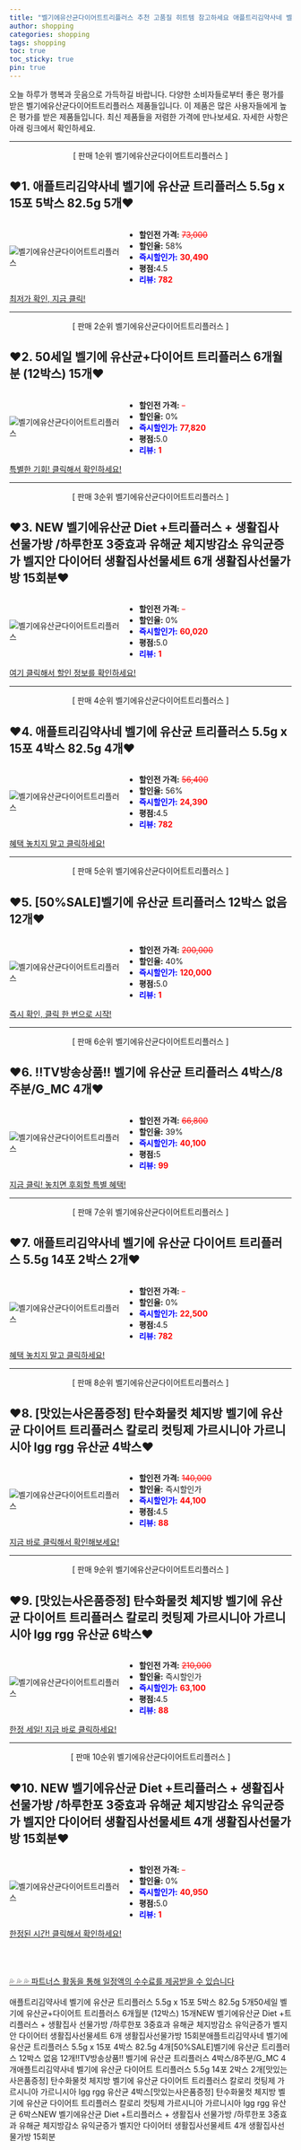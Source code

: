 ```yaml
---
title: "벨기에유산균다이어트트리플러스 추천 고품질 히트템 참고하세요 애플트리김약사네 벨기에 유산균 트리플러스 5.5g"
author: shopping
categories: shopping
tags: shopping
toc: true
toc_sticky: true
pin: true
---
```

오늘 하루가 행복과 웃음으로 가득하길 바랍니다. 다양한 소비자들로부터 좋은 평가를 받은 벨기에유산균다이어트트리플러스 제품들입니다. 이 제품은 많은 사용자들에게 높은 평가를 받은 제품들입니다. 최신 제품들을 저렴한 가격에 만나보세요. 자세한 사항은 아래 링크에서 확인하세요.

---
<p class="toplist" style="margin: 0 auto; display: block; width: fit-content;">[ 판매 1순위 벨기에유산균다이어트트리플러스 ]</p>

<h2><strong>❤️1. 애플트리김약사네 벨기에 유산균 트리플러스 5.5g x 15포 5박스 82.5g 5개❤️</strong></h2>

<div style="display: flex; align-items: center;">
    <div style="flex: 0.4;">
        <img src="https://thumbnail8.coupangcdn.com/thumbnails/remote/230x230ex/image/vendor_inventory/fa34/59efdd8f2d84da62d693c55aed23ffd31b60b34ad677cecd74d23622b7b6.jpg" alt="벨기에유산균다이어트트리플러스" style="max-width: 100%;">
    </div>
    <div style="flex: 0.6; margin-left: 10px;">
        <ul>
            <li><strong>할인전 가격:</strong> <del style="color: red;">73,000</del></li>
            <li><strong>할인율:</strong> 58%</li>
            <li><span style='color:blue'><strong>즉시할인가:</strong></span> <span style='color:red'><strong>30,490</strong></span></li>
            <li><strong>평점:</strong>4.5</li>
            <li><span style='color:blue'><strong>리뷰:</strong></span> <span style='color:red'><strong>782</strong></span></li>
        </ul>
    </div>
</div>
<div class="center">
    <a href="https://selin100587.github.io?lptag=AF9450613&subid=githubio&pageKey=4877512847&traceid=V0-153&itemId=23461762955&vendorItemId=90767403218" class="myButton">
        최저가 확인, 지금 클릭!
    </a>
</div>


---
<p class="toplist" style="margin: 0 auto; display: block; width: fit-content;">[ 판매 2순위 벨기에유산균다이어트트리플러스 ]</p>

<h2><strong>❤️2. 50세일 벨기에 유산균+다이어트 트리플러스 6개월분 (12박스) 15개❤️</strong></h2>

<div style="display: flex; align-items: center;">
    <div style="flex: 0.4;">
        <img src="https://thumbnail7.coupangcdn.com/thumbnails/remote/230x230ex/image/vendor_inventory/bd73/87353d6c35a45a935657d58099bb2be176278f6a4cdeca6b4d3f84b6d486.jpeg" alt="벨기에유산균다이어트트리플러스" style="max-width: 100%;">
    </div>
    <div style="flex: 0.6; margin-left: 10px;">
        <ul>
            <li><strong>할인전 가격:</strong> <del style="color: red;">-</del></li>
            <li><strong>할인율:</strong> 0%</li>
            <li><span style='color:blue'><strong>즉시할인가:</strong></span> <span style='color:red'><strong>77,820</strong></span></li>
            <li><strong>평점:</strong>5.0</li>
            <li><span style='color:blue'><strong>리뷰:</strong></span> <span style='color:red'><strong>1</strong></span></li>
        </ul>
    </div>
</div>
<div class="center">
    <a href="https://selin100587.github.io?lptag=AF9450613&subid=githubio&pageKey=7942024225&traceid=V0-153&itemId=23748477553&vendorItemId=90773022460" class="myButton">
        특별한 기회! 클릭해서 확인하세요!
    </a>
</div>


---
<p class="toplist" style="margin: 0 auto; display: block; width: fit-content;">[ 판매 3순위 벨기에유산균다이어트트리플러스 ]</p>

<h2><strong>❤️3. NEW 벨기에유산균 Diet +트리플러스 + 생활집사 선물가방 /하루한포 3중효과 유해균 체지방감소 유익균증가 벨지안 다이어터 생활집사선물세트 6개 생활집사선물가방 15회분❤️</strong></h2>

<div style="display: flex; align-items: center;">
    <div style="flex: 0.4;">
        <img src="https://thumbnail7.coupangcdn.com/thumbnails/remote/230x230ex/image/vendor_inventory/ec61/01e22b29084610f7d9e2d96824d7c58cd927390272ecd47d984ef6fdaa9f.png" alt="벨기에유산균다이어트트리플러스" style="max-width: 100%;">
    </div>
    <div style="flex: 0.6; margin-left: 10px;">
        <ul>
            <li><strong>할인전 가격:</strong> <del style="color: red;">-</del></li>
            <li><strong>할인율:</strong> 0%</li>
            <li><span style='color:blue'><strong>즉시할인가:</strong></span> <span style='color:red'><strong>60,020</strong></span></li>
            <li><strong>평점:</strong>5.0</li>
            <li><span style='color:blue'><strong>리뷰:</strong></span> <span style='color:red'><strong>1</strong></span></li>
        </ul>
    </div>
</div>
<div class="center">
    <a href="https://selin100587.github.io?lptag=AF9450613&subid=githubio&pageKey=8246305733&traceid=V0-153&itemId=23734520788&vendorItemId=90720018318" class="myButton">
        여기 클릭해서 할인 정보를 확인하세요!
    </a>
</div>


---
<p class="toplist" style="margin: 0 auto; display: block; width: fit-content;">[ 판매 4순위 벨기에유산균다이어트트리플러스 ]</p>

<h2><strong>❤️4. 애플트리김약사네 벨기에 유산균 트리플러스 5.5g x 15포 4박스 82.5g 4개❤️</strong></h2>

<div style="display: flex; align-items: center;">
    <div style="flex: 0.4;">
        <img src="https://thumbnail9.coupangcdn.com/thumbnails/remote/230x230ex/image/vendor_inventory/6a43/e810b8ae5549aa37648ed76b63056d61a4af6f379f356a3cdadd66167209.jpg" alt="벨기에유산균다이어트트리플러스" style="max-width: 100%;">
    </div>
    <div style="flex: 0.6; margin-left: 10px;">
        <ul>
            <li><strong>할인전 가격:</strong> <del style="color: red;">56,400</del></li>
            <li><strong>할인율:</strong> 56%</li>
            <li><span style='color:blue'><strong>즉시할인가:</strong></span> <span style='color:red'><strong>24,390</strong></span></li>
            <li><strong>평점:</strong>4.5</li>
            <li><span style='color:blue'><strong>리뷰:</strong></span> <span style='color:red'><strong>782</strong></span></li>
        </ul>
    </div>
</div>
<div class="center">
    <a href="https://selin100587.github.io?lptag=AF9450613&subid=githubio&pageKey=4877512847&traceid=V0-153&itemId=23461749792&vendorItemId=90767452260" class="myButton">
        혜택 놓치지 말고 클릭하세요!
    </a>
</div>


---
<p class="toplist" style="margin: 0 auto; display: block; width: fit-content;">[ 판매 5순위 벨기에유산균다이어트트리플러스 ]</p>

<h2><strong>❤️5. [50%SALE]벨기에 유산균 트리플러스 12박스 없음 12개❤️</strong></h2>

<div style="display: flex; align-items: center;">
    <div style="flex: 0.4;">
        <img src="https://thumbnail10.coupangcdn.com/thumbnails/remote/230x230ex/image/vendor_inventory/0bd8/c91b4cfa5b6845ef7435cdeb9e6c8bb5df4a7d31e26bd6a079818ad2d47e.jpg" alt="벨기에유산균다이어트트리플러스" style="max-width: 100%;">
    </div>
    <div style="flex: 0.6; margin-left: 10px;">
        <ul>
            <li><strong>할인전 가격:</strong> <del style="color: red;">200,000</del></li>
            <li><strong>할인율:</strong> 40%</li>
            <li><span style='color:blue'><strong>즉시할인가:</strong></span> <span style='color:red'><strong>120,000</strong></span></li>
            <li><strong>평점:</strong>5.0</li>
            <li><span style='color:blue'><strong>리뷰:</strong></span> <span style='color:red'><strong>1</strong></span></li>
        </ul>
    </div>
</div>
<div class="center">
    <a href="https://selin100587.github.io?lptag=AF9450613&subid=githubio&pageKey=7942024225&traceid=V0-153&itemId=21877906749&vendorItemId=90724168296" class="myButton">
        즉시 확인, 클릭 한 번으로 시작!
    </a>
</div>


---
<p class="toplist" style="margin: 0 auto; display: block; width: fit-content;">[ 판매 6순위 벨기에유산균다이어트트리플러스 ]</p>

<h2><strong>❤️6. !!TV방송상품!! 벨기에 유산균 트리플러스 4박스/8주분/G_MC 4개❤️</strong></h2>

<div style="display: flex; align-items: center;">
    <div style="flex: 0.4;">
        <img src="https://thumbnail9.coupangcdn.com/thumbnails/remote/230x230ex/image/vendor_inventory/9047/2397d02242087a3719c15cc4f955243bdfa1897a16d4208d2891f33e16de.jpg" alt="벨기에유산균다이어트트리플러스" style="max-width: 100%;">
    </div>
    <div style="flex: 0.6; margin-left: 10px;">
        <ul>
            <li><strong>할인전 가격:</strong> <del style="color: red;">66,800</del></li>
            <li><strong>할인율:</strong> 39%</li>
            <li><span style='color:blue'><strong>즉시할인가:</strong></span> <span style='color:red'><strong>40,100</strong></span></li>
            <li><strong>평점:</strong>5</li>
            <li><span style='color:blue'><strong>리뷰:</strong></span> <span style='color:red'><strong>99</strong></span></li>
        </ul>
    </div>
</div>
<div class="center">
    <a href="https://selin100587.github.io?lptag=AF9450613&subid=githubio&pageKey=8229431207&traceid=V0-153&itemId=23679671656&vendorItemId=90705570177" class="myButton">
        지금 클릭! 놓치면 후회할 특별 혜택!
    </a>
</div>


---
<p class="toplist" style="margin: 0 auto; display: block; width: fit-content;">[ 판매 7순위 벨기에유산균다이어트트리플러스 ]</p>

<h2><strong>❤️7. 애플트리김약사네 벨기에 유산균 다이어트 트리플러스 5.5g 14포 2박스 2개❤️</strong></h2>

<div style="display: flex; align-items: center;">
    <div style="flex: 0.4;">
        <img src="https://thumbnail9.coupangcdn.com/thumbnails/remote/230x230ex/image/vendor_inventory/491a/5a299d95d582d7a5bfaee70883a3176969d53b353ac8128a32794962cb9c.png" alt="벨기에유산균다이어트트리플러스" style="max-width: 100%;">
    </div>
    <div style="flex: 0.6; margin-left: 10px;">
        <ul>
            <li><strong>할인전 가격:</strong> <del style="color: red;">-</del></li>
            <li><strong>할인율:</strong> 0%</li>
            <li><span style='color:blue'><strong>즉시할인가:</strong></span> <span style='color:red'><strong>22,500</strong></span></li>
            <li><strong>평점:</strong>4.5</li>
            <li><span style='color:blue'><strong>리뷰:</strong></span> <span style='color:red'><strong>782</strong></span></li>
        </ul>
    </div>
</div>
<div class="center">
    <a href="https://selin100587.github.io?lptag=AF9450613&subid=githubio&pageKey=4877512847&traceid=V0-153&itemId=19167193032&vendorItemId=87497634260" class="myButton">
        혜택 놓치지 말고 클릭하세요!
    </a>
</div>


---
<p class="toplist" style="margin: 0 auto; display: block; width: fit-content;">[ 판매 8순위 벨기에유산균다이어트트리플러스 ]</p>

<h2><strong>❤️8. [맛있는사은품증정] 탄수화물컷 체지방 벨기에 유산균 다이어트 트리플러스 칼로리 컷팅제 가르시니아 가르니시아 lgg rgg 유산균 4박스❤️</strong></h2>

<div style="display: flex; align-items: center;">
    <div style="flex: 0.4;">
        <img src="https://thumbnail7.coupangcdn.com/thumbnails/remote/230x230ex/image/vendor_inventory/dc9e/d2e5b8b51e677e15fce4253566eb051c6828174f2295a3b60450f0de65f4.jpg" alt="벨기에유산균다이어트트리플러스" style="max-width: 100%;">
    </div>
    <div style="flex: 0.6; margin-left: 10px;">
        <ul>
            <li><strong>할인전 가격:</strong> <del style="color: red;">140,000</del></li>
            <li><strong>할인율:</strong> 즉시할인가</li>
            <li><span style='color:blue'><strong>즉시할인가:</strong></span> <span style='color:red'><strong>44,100</strong></span></li>
            <li><strong>평점:</strong>4.5</li>
            <li><span style='color:blue'><strong>리뷰:</strong></span> <span style='color:red'><strong>88</strong></span></li>
        </ul>
    </div>
</div>
<div class="center">
    <a href="https://selin100587.github.io?lptag=AF9450613&subid=githubio&pageKey=8236294783&traceid=V0-153&itemId=23771824538&vendorItemId=85252400024" class="myButton">
        지금 바로 클릭해서 확인해보세요!
    </a>
</div>


---
<p class="toplist" style="margin: 0 auto; display: block; width: fit-content;">[ 판매 9순위 벨기에유산균다이어트트리플러스 ]</p>

<h2><strong>❤️9. [맛있는사은품증정] 탄수화물컷 체지방 벨기에 유산균 다이어트 트리플러스 칼로리 컷팅제 가르시니아 가르니시아 lgg rgg 유산균 6박스❤️</strong></h2>

<div style="display: flex; align-items: center;">
    <div style="flex: 0.4;">
        <img src="https://thumbnail8.coupangcdn.com/thumbnails/remote/230x230ex/image/vendor_inventory/3114/88065a58f55012d877cc2bd2a0c27dca06412666fda883ccc08cba7ab992.jpg" alt="벨기에유산균다이어트트리플러스" style="max-width: 100%;">
    </div>
    <div style="flex: 0.6; margin-left: 10px;">
        <ul>
            <li><strong>할인전 가격:</strong> <del style="color: red;">210,000</del></li>
            <li><strong>할인율:</strong> 즉시할인가</li>
            <li><span style='color:blue'><strong>즉시할인가:</strong></span> <span style='color:red'><strong>63,100</strong></span></li>
            <li><strong>평점:</strong>4.5</li>
            <li><span style='color:blue'><strong>리뷰:</strong></span> <span style='color:red'><strong>88</strong></span></li>
        </ul>
    </div>
</div>
<div class="center">
    <a href="https://selin100587.github.io?lptag=AF9450613&subid=githubio&pageKey=8236294783&traceid=V0-153&itemId=23771824539&vendorItemId=86507850150" class="myButton">
        한정 세일! 지금 바로 클릭하세요!
    </a>
</div>


---
<p class="toplist" style="margin: 0 auto; display: block; width: fit-content;">[ 판매 10순위 벨기에유산균다이어트트리플러스 ]</p>

<h2><strong>❤️10. NEW 벨기에유산균 Diet +트리플러스 + 생활집사 선물가방 /하루한포 3중효과 유해균 체지방감소 유익균증가 벨지안 다이어터 생활집사선물세트 4개 생활집사선물가방 15회분❤️</strong></h2>

<div style="display: flex; align-items: center;">
    <div style="flex: 0.4;">
        <img src="https://thumbnail9.coupangcdn.com/thumbnails/remote/230x230ex/image/vendor_inventory/65b0/4d4fa6c7a73276a766c77fe22e6a201b273ca97ca1e46da2ee89bbb15ac0.png" alt="벨기에유산균다이어트트리플러스" style="max-width: 100%;">
    </div>
    <div style="flex: 0.6; margin-left: 10px;">
        <ul>
            <li><strong>할인전 가격:</strong> <del style="color: red;">-</del></li>
            <li><strong>할인율:</strong> 0%</li>
            <li><span style='color:blue'><strong>즉시할인가:</strong></span> <span style='color:red'><strong>40,950</strong></span></li>
            <li><strong>평점:</strong>5.0</li>
            <li><span style='color:blue'><strong>리뷰:</strong></span> <span style='color:red'><strong>1</strong></span></li>
        </ul>
    </div>
</div>
<div class="center">
    <a href="https://selin100587.github.io?lptag=AF9450613&subid=githubio&pageKey=8246305733&traceid=V0-153&itemId=23734520783&vendorItemId=90720018343" class="myButton">
        한정된 시간! 클릭해서 확인하세요!
    </a>
</div>

<br><br><br>[💦 💦 💦 파트너스 활동을 통해 일정액의 수수료를 제공받을 수 있습니다](https://link.coupang.com/a/bcpT2c)<br><br>애플트리김약사네 벨기에 유산균 트리플러스 5.5g x 15포 5박스 82.5g 5개50세일 벨기에 유산균+다이어트 트리플러스 6개월분 (12박스) 15개NEW 벨기에유산균 Diet +트리플러스 + 생활집사 선물가방 /하루한포 3중효과 유해균 체지방감소 유익균증가 벨지안 다이어터 생활집사선물세트 6개 생활집사선물가방 15회분애플트리김약사네 벨기에 유산균 트리플러스 5.5g x 15포 4박스 82.5g 4개[50%SALE]벨기에 유산균 트리플러스 12박스 없음 12개!!TV방송상품!! 벨기에 유산균 트리플러스 4박스/8주분/G_MC 4개애플트리김약사네 벨기에 유산균 다이어트 트리플러스 5.5g 14포 2박스 2개[맛있는사은품증정] 탄수화물컷 체지방 벨기에 유산균 다이어트 트리플러스 칼로리 컷팅제 가르시니아 가르니시아 lgg rgg 유산균 4박스[맛있는사은품증정] 탄수화물컷 체지방 벨기에 유산균 다이어트 트리플러스 칼로리 컷팅제 가르시니아 가르니시아 lgg rgg 유산균 6박스NEW 벨기에유산균 Diet +트리플러스 + 생활집사 선물가방 /하루한포 3중효과 유해균 체지방감소 유익균증가 벨지안 다이어터 생활집사선물세트 4개 생활집사선물가방 15회분